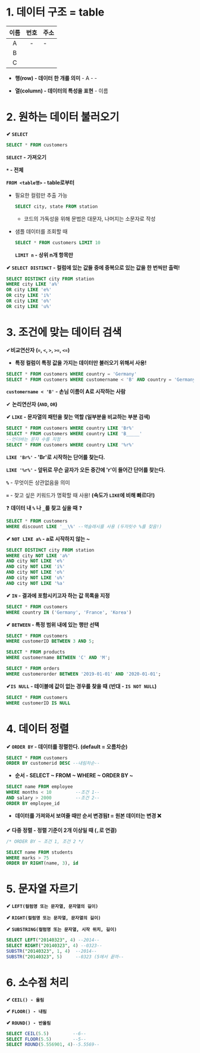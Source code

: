 # 1. 데이터 구조 = table

| 이름  | 번호  | 주소  |
|:---:|:---:| --- |
| A   | -   | -   |
| B   |     |     |
| C   |     |     |

* **행(row) - 데이터 한 개를 의미** - A - -

* **열(column) - 데이터의 특성을 표현** - 이름

# 2. 원하는 데이터 불러오기

**✔ `SELECT`**

```sql
SELECT * FROM customers
```

**`SELECT` - 가져오기**

**`*` - 전체**

**`FROM <table명>` - table로부터**

* 필요한 컬럼만 추출 가능
  
  ```sql
  SELECT city, state FROM station
  ```
  
  * 코드의 가독성을 위해 문법은 대문자, 나머지는 소문자로 작성

* 샘플 데이터를 조회할 때
  
  ```sql
  SELECT * FROM customers LIMIT 10
  ```
  
  **`LIMIT n` - 상위 n개 항목만**

**✔ `SELECT DISTINCT` - 컬럼에 있는 값들 중에 중복으로 있는 값을 한 번씩만 출력!**

```sql
SELECT DISTINCT city FROM station
WHERE city LIKE 'a%'
OR city LIKE 'e%'
OR city LIKE 'i%'
OR city LIKE 'o%'
OR city LIKE 'u%'
```

# 3. 조건에 맞는 데이터 검색

✔**비교연산자 (`=`, `<`, `>`, `>=`, `<=`)**

* **특정 컬럼이 특정 값을 가지는 데이터만 불러오기 위해서 사용!**

```sql
SELECT * FROM customers WHERE country = 'Germany'
SELECT * FROM customers WHERE customername < 'B' AND country = 'Germany'
```

**`customername < 'B'` - 손님 이름이 A로 시작하는 사람**

✔ **논리연산자 (`AND`, `OR`)**

**✔ `LIKE` - 문자열의 패턴을 찾는 역할 (일부분을 비교하는 부분 검색)**

```sql
SELECT * FROM customers WHERE country LIKE 'Br%'
SELECT * FROM customers WHERE country LIKE 'B_____'
--언더바는 문자 수를 지정
SELECT * FROM customers WHERE country LIKE '%r%'
```

**`LIKE 'Br%'` - 'Br'로 시작하는 단어를 찾는다.**

**`LIKE '%r%'` - 앞뒤로 무슨 글자가 오든 중간에 'r'이 들어간 단어를 찾는다.**

**`%`** - 무엇이든 상관없음을 의미

**`=`** - 찾고 싶은 키워드가 명확할 때 사용! **(속도가 `LIKE`에 비해 빠르다!)**

❓ **데이터 내 `%` 나 `_`를 찾고 싶을 때** ❓

```sql
SELECT * FROM customers
WHERE discount LIKE '__\%' --역슬래시를 사용 (두자릿수 %를 찾음!)
```

**✔ `NOT LIKE a%` - a로 시작하지 않는 ~**

```sql
SELECT DISTINCT city FROM station
WHERE city NOT LIKE 'a%'
AND city NOT LIKE 'e%'
AND city NOT LIKE 'i%'
AND city NOT LIKE 'o%'
AND city NOT LIKE 'u%'
AND city NOT LIKE '%a'
```

**✔ `IN` - 결과에 포함시키고자 하는 값 목록을 지정**

```sql
SELECT * FROM customers
WHERE country IN ('Germany', 'France', 'Korea')
```

**✔ `BETWEEN` - 특정 범위 내에 있는 행만 선택**

```sql
SELECT * FROM customers
WHERE customerID BETWEEN 3 AND 5;

SELECT * FROM products
WHERE customername BETWEEN 'C' AND 'M';

SELECT * FROM orders
WHERE customerorder BETWEEN '2019-01-01' AND '2020-01-01';
```

**✔`IS NULL` - 테이블에 값이 없는 경우를 찾을 때** **(반대 - `IS NOT NULL`)**

```sql
SELECT * FROM customers
WHERE customerID IS NULL
```

# 4. 데이터 정렬

**✔ `ORDER BY` - 데이터를 정렬한다. (default = 오름차순)** 

```sql
SELECT * FROM customers
ORDER BY customerid DESC --내림차순--
```

* **순서 - SELECT ~ FROM ~ WHERE ~ ORDER BY ~**

```sql
SELECT name FROM employee
WHERE months < 10         --조건 1--
AND salary > 2000         --조건 2--
ORDER BY employee_id
```

* **데이터를 가져와서 보여줄 때만 순서 변경됨❗ = 원본 데이터는 변경 ❌**

**✔ 다중 정렬 - 정렬 기준이 2개 이상일 때 (`,`로 연결)**

```sql
/* ORDER BY ~ 조건 1, 조건 2 */

SELECT name FROM students
WHERE marks > 75
ORDER BY RIGHT(name, 3), id
```

# 5. 문자열 자르기

**✔ `LEFT(컬럼명 또는 문자열, 문자열의 길이)`**

**✔ `RIGHT(컬럼명 또는 문자열, 문자열의 길이)`**

**✔ `SUBSTRING(컬럼명 또는 문자열, 시작 위치, 길이)`**

```sql
SELECT LEFT("20140323", 4) --2014--
SELECT RIGHT("20140323", 4) --0323--
SUBSTR("20140323", 1, 4)  --2014--
SUBSTR("20140323", 5)     --0323 (5에서 끝까--
```

# 6. 소수점 처리

**✔ `CEIL() - 올림`**

**✔ `FLOOR() - 내림`**

**✔ `ROUND() - 반올림`**

```sql
SELECT CEIL(5.5)         --6--
SELECT FLOOR(5.5)        --5--
SELECT ROUND(5.556901, 4)--5.5569--
```
